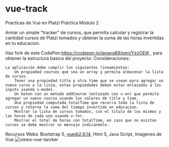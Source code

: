 # vue-track
Practicas de Vue en Platzi
Práctica Módulo 2

Armar un simple “tracker” de cursos, que permita calcular y registrar la cantidad cursos de Platzi tomados y obtener la suma de las horas invertidas en tu educacion.

Haz fork de este CodePen:https://codepen.io/ianaya89/pen/YzzOEjK , para obtener la estructura basica del proyecto:
Consideraciones:

    La aplicación debe cumplir los siguientes lineamientos:
        Un propiedad courses que sea un array y permita almacenar la lista de cursos.
        Tener una propiedad title y otra time que se usean para agregar un nuevo curso a la lista, estas propiedades deben estar enlazados a los inputs usando v-model.
        Un boton con un metodo addCourse (enlazado con v-on) que permita agregar un nuevo courso usando los valores de title y time.
        Una propiedad computada totalTime que recorra toda la lista de cursos y retorne la suma del tiempo invertido en educacion.
        Mostrar la lista de cursos tomados, con el titulo de los mismos y las horas de cada uno usando v-for.
        Mostrar el total de horas con totalTime, en caso que no existan cursos se debe mostrar un mensaje indicandolo.

Recursos Webs: Bootstrap 5, vue@2.6.14, Html 5, Java Script, Imagenes de Vue
![views-vue-tarcker](https://user-images.githubusercontent.com/44087262/149050986-2c47ffbc-1e25-4b02-8f7c-26f5fe85f1b9.jpg)

